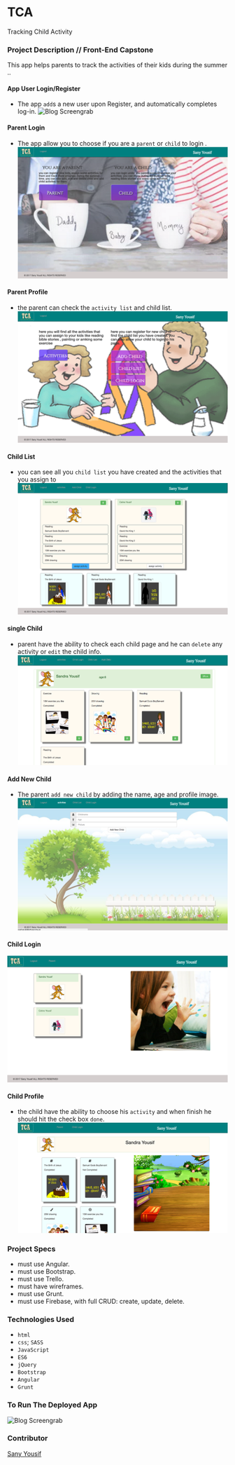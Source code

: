 # TCA 
Tracking Child Activity

### Project Description // Front-End Capstone

This app helps parents to track the activities of their kids during the summer .. 


#### App User Login/Register 
- The app `add`s a new user upon Register, and automatically completes log-in.
![Blog Screengrab](https://raw.githubusercontent.com/Sanyyouisf/TCA/README/public/DataBase/ReadMePic/HomePage.jpg)

#### Parent Login
- The app allow you to choose if you are a `parent` or `child` to login . 
![Blog Screengrab](https://raw.githubusercontent.com/Sanyyouisf/TCA/README/public/DataBase/ReadMePic/ParentChildLogin.jpg)

#### Parent Profile
- the parent can check the `activity list` and child list.  
![Blog Screengrab](https://raw.githubusercontent.com/Sanyyouisf/TCA/README/public/DataBase/ReadMePic/ParentProfilePage.jpg)

#### Child List
- you can see all you `child list` you have created and the activities that you assign to  
![Blog Screengrab](https://raw.githubusercontent.com/Sanyyouisf/TCA/README/public/DataBase/ReadMePic/ChildList.jpg)

#### single Child  
- parent have the ability to check each child page and he can `delete` any activity or `edit` the child info.
![Blog Screengrab](https://raw.githubusercontent.com/Sanyyouisf/TCA/README/public/DataBase/ReadMePic/SingleChild.jpg)

#### Add New Child
- The parent `add new child` by adding the name, age and profile image. 
![Blog Screengrab](https://raw.githubusercontent.com/Sanyyouisf/TCA/README/public/DataBase/ReadMePic/newChild.jpg)

#### Child Login
![Blog Screengrab](https://raw.githubusercontent.com/Sanyyouisf/TCA/README/public/DataBase/ReadMePic/ChildLogin.jpg)

#### Child Profile 
- the child have the ability to choose his `activity` and when finish he should hit the check box `done`.
![Blog Screengrab](https://raw.githubusercontent.com/Sanyyouisf/TCA/README/public/DataBase/ReadMePic/childProfile.jpg)

### Project Specs
- must use Angular.
- must use Bootstrap.
- must use Trello.
- must have wireframes.
- must use Grunt.
- must use Firebase, with full CRUD: create, update, delete.


### Technologies Used
- `html`
- `css`; `SASS`
- `JavaScript`
- `ES6`
- `jQuery`
- `Bootstrap`
- `Angular`
- `Grunt`


### To Run The Deployed App
![Blog Screengrab](https://tca-capstone.firebaseapp.com)


### Contributor
[Sany Yousif](https://github.com/Sanyyouisf)